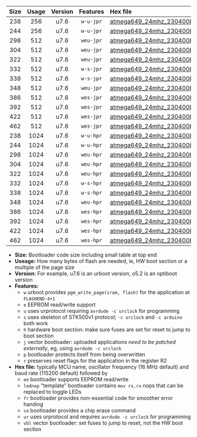 |Size|Usage|Version|Features|Hex file|
|:-:|:-:|:-:|:-:|:--|
|238|256|u7.6|`w-u-jpr`|[atmega649_24mhz_230400bps_ur_vbl.hex](https://raw.githubusercontent.com/stefanrueger/urboot/main/bootloaders/atmega649/fcpu_24mhz/230400_bps/atmega649_24mhz_230400bps_ur_vbl.hex)|
|244|256|u7.6|`w-u-jpr`|[atmega649_24mhz_230400bps_lednop_ur_vbl.hex](https://raw.githubusercontent.com/stefanrueger/urboot/main/bootloaders/atmega649/fcpu_24mhz/230400_bps/atmega649_24mhz_230400bps_lednop_ur_vbl.hex)|
|298|512|u7.6|`weu-jpr`|[atmega649_24mhz_230400bps_ee_ur_vbl.hex](https://raw.githubusercontent.com/stefanrueger/urboot/main/bootloaders/atmega649/fcpu_24mhz/230400_bps/atmega649_24mhz_230400bps_ee_ur_vbl.hex)|
|304|512|u7.6|`weu-jpr`|[atmega649_24mhz_230400bps_ee_lednop_ur_vbl.hex](https://raw.githubusercontent.com/stefanrueger/urboot/main/bootloaders/atmega649/fcpu_24mhz/230400_bps/atmega649_24mhz_230400bps_ee_lednop_ur_vbl.hex)|
|322|512|u7.6|`weu-jpr`|[atmega649_24mhz_230400bps_ee_lednop_fr_ur_vbl.hex](https://raw.githubusercontent.com/stefanrueger/urboot/main/bootloaders/atmega649/fcpu_24mhz/230400_bps/atmega649_24mhz_230400bps_ee_lednop_fr_ur_vbl.hex)|
|332|512|u7.6|`w-s-jpr`|[atmega649_24mhz_230400bps_vbl.hex](https://raw.githubusercontent.com/stefanrueger/urboot/main/bootloaders/atmega649/fcpu_24mhz/230400_bps/atmega649_24mhz_230400bps_vbl.hex)|
|338|512|u7.6|`w-s-jpr`|[atmega649_24mhz_230400bps_lednop_vbl.hex](https://raw.githubusercontent.com/stefanrueger/urboot/main/bootloaders/atmega649/fcpu_24mhz/230400_bps/atmega649_24mhz_230400bps_lednop_vbl.hex)|
|348|512|u7.6|`weu-jpr`|[atmega649_24mhz_230400bps_ee_lednop_fr_ce_ur_vbl.hex](https://raw.githubusercontent.com/stefanrueger/urboot/main/bootloaders/atmega649/fcpu_24mhz/230400_bps/atmega649_24mhz_230400bps_ee_lednop_fr_ce_ur_vbl.hex)|
|386|512|u7.6|`wes-jpr`|[atmega649_24mhz_230400bps_ee_vbl.hex](https://raw.githubusercontent.com/stefanrueger/urboot/main/bootloaders/atmega649/fcpu_24mhz/230400_bps/atmega649_24mhz_230400bps_ee_vbl.hex)|
|392|512|u7.6|`wes-jpr`|[atmega649_24mhz_230400bps_ee_lednop_vbl.hex](https://raw.githubusercontent.com/stefanrueger/urboot/main/bootloaders/atmega649/fcpu_24mhz/230400_bps/atmega649_24mhz_230400bps_ee_lednop_vbl.hex)|
|422|512|u7.6|`wes-jpr`|[atmega649_24mhz_230400bps_ee_lednop_fr_vbl.hex](https://raw.githubusercontent.com/stefanrueger/urboot/main/bootloaders/atmega649/fcpu_24mhz/230400_bps/atmega649_24mhz_230400bps_ee_lednop_fr_vbl.hex)|
|462|512|u7.6|`wes-jpr`|[atmega649_24mhz_230400bps_ee_lednop_fr_ce_vbl.hex](https://raw.githubusercontent.com/stefanrueger/urboot/main/bootloaders/atmega649/fcpu_24mhz/230400_bps/atmega649_24mhz_230400bps_ee_lednop_fr_ce_vbl.hex)|
|238|1024|u7.6|`w-u-hpr`|[atmega649_24mhz_230400bps_ur.hex](https://raw.githubusercontent.com/stefanrueger/urboot/main/bootloaders/atmega649/fcpu_24mhz/230400_bps/atmega649_24mhz_230400bps_ur.hex)|
|244|1024|u7.6|`w-u-hpr`|[atmega649_24mhz_230400bps_lednop_ur.hex](https://raw.githubusercontent.com/stefanrueger/urboot/main/bootloaders/atmega649/fcpu_24mhz/230400_bps/atmega649_24mhz_230400bps_lednop_ur.hex)|
|298|1024|u7.6|`weu-hpr`|[atmega649_24mhz_230400bps_ee_ur.hex](https://raw.githubusercontent.com/stefanrueger/urboot/main/bootloaders/atmega649/fcpu_24mhz/230400_bps/atmega649_24mhz_230400bps_ee_ur.hex)|
|304|1024|u7.6|`weu-hpr`|[atmega649_24mhz_230400bps_ee_lednop_ur.hex](https://raw.githubusercontent.com/stefanrueger/urboot/main/bootloaders/atmega649/fcpu_24mhz/230400_bps/atmega649_24mhz_230400bps_ee_lednop_ur.hex)|
|322|1024|u7.6|`weu-hpr`|[atmega649_24mhz_230400bps_ee_lednop_fr_ur.hex](https://raw.githubusercontent.com/stefanrueger/urboot/main/bootloaders/atmega649/fcpu_24mhz/230400_bps/atmega649_24mhz_230400bps_ee_lednop_fr_ur.hex)|
|332|1024|u7.6|`w-s-hpr`|[atmega649_24mhz_230400bps.hex](https://raw.githubusercontent.com/stefanrueger/urboot/main/bootloaders/atmega649/fcpu_24mhz/230400_bps/atmega649_24mhz_230400bps.hex)|
|338|1024|u7.6|`w-s-hpr`|[atmega649_24mhz_230400bps_lednop.hex](https://raw.githubusercontent.com/stefanrueger/urboot/main/bootloaders/atmega649/fcpu_24mhz/230400_bps/atmega649_24mhz_230400bps_lednop.hex)|
|348|1024|u7.6|`weu-hpr`|[atmega649_24mhz_230400bps_ee_lednop_fr_ce_ur.hex](https://raw.githubusercontent.com/stefanrueger/urboot/main/bootloaders/atmega649/fcpu_24mhz/230400_bps/atmega649_24mhz_230400bps_ee_lednop_fr_ce_ur.hex)|
|386|1024|u7.6|`wes-hpr`|[atmega649_24mhz_230400bps_ee.hex](https://raw.githubusercontent.com/stefanrueger/urboot/main/bootloaders/atmega649/fcpu_24mhz/230400_bps/atmega649_24mhz_230400bps_ee.hex)|
|392|1024|u7.6|`wes-hpr`|[atmega649_24mhz_230400bps_ee_lednop.hex](https://raw.githubusercontent.com/stefanrueger/urboot/main/bootloaders/atmega649/fcpu_24mhz/230400_bps/atmega649_24mhz_230400bps_ee_lednop.hex)|
|422|1024|u7.6|`wes-hpr`|[atmega649_24mhz_230400bps_ee_lednop_fr.hex](https://raw.githubusercontent.com/stefanrueger/urboot/main/bootloaders/atmega649/fcpu_24mhz/230400_bps/atmega649_24mhz_230400bps_ee_lednop_fr.hex)|
|462|1024|u7.6|`wes-hpr`|[atmega649_24mhz_230400bps_ee_lednop_fr_ce.hex](https://raw.githubusercontent.com/stefanrueger/urboot/main/bootloaders/atmega649/fcpu_24mhz/230400_bps/atmega649_24mhz_230400bps_ee_lednop_fr_ce.hex)|

- **Size:** Bootloader code size including small table at top end
- **Useage:** How many bytes of flash are needed, ie, HW boot section or a multiple of the page size
- **Version:** For example, u7.6 is an urboot version, o5.2 is an optiboot version
- **Features:**
  + `w` urboot provides `pgm_write_page(sram, flash)` for the application at `FLASHEND-4+1`
  + `e` EEPROM read/write support
  + `u` uses urprotocol requiring `avrdude -c urclock` for programming
  + `s` uses skeleton of STK500v1 protocol; `-c urclock` and `-c arduino` both work
  + `h` hardware boot section: make sure fuses are set for reset to jump to boot section
  + `j` vector bootloader: uploaded applications *need to be patched externally*, eg, using `avrdude -c urclock`
  + `p` bootloader protects itself from being overwritten
  + `r` preserves reset flags for the application in the register R2
- **Hex file:** typically MCU name, oscillator frequency (16 MHz default) and baud rate (115200 default) followed by
  + `ee` bootloader supports EEPROM read/write
  + `lednop` "template" bootloader contains `mov rx,rx` nops that can be replaced to toggle LEDs
  + `fr` bootloader provides non-essential code for smoother error handing
  + `ce` bootloader provides a chip erase command
  + `ur` uses urprotocol and requires `avrdude -c urclock` for programming
  + `vbl` vector bootloader: set fuses to jump to reset, not the HW boot section
